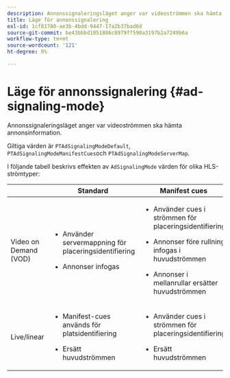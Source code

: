 ```yaml
---
description: Annonssignaleringsläget anger var videoströmmen ska hämta annonsinformation.
title: Läge för annonssignalering
exl-id: 1cf81780-ae3b-4bdd-9447-17a2b37bad6d
source-git-commit: be43bbbd1051886c8979ff590a3197b2a7249b6a
workflow-type: tm+mt
source-wordcount: '121'
ht-degree: 0%

---
```


# Läge för annonssignalering {#ad-signaling-mode}

Annonssignaleringsläget anger var videoströmmen ska hämta annonsinformation.

Giltiga värden är `PTAdSignalingModeDefault`, `PTAdSignalingModeManifestCues`och `PTAdSignalingModeServerMap`.

I följande tabell beskrivs effekten av `AdSignalingMode` värden för olika HLS-strömtyper:

<table frame="all" colsep="1" rowsep="1" id="table_AdSignalingMode"> 
 <thead> 
  <tr rowsep="1"> 
   <th colname="1" class="entry"> </th> 
   <th colname="2" class="entry"><b>Standard</b></th> 
   <th colname="3" class="entry"><b>Manifest cues</b></th> 
   <th colname="4" class="entry"><b>Ad server map</b></th> 
  </tr> 
 </thead>
 <tbody> 
  <tr rowsep="1"> 
   <td colname="1"> Video on Demand (VOD) </td> 
   <td colname="2"> 
    <ul id="ul_E79DA79107364D0D8B46A1859CA75B5C"> 
     <li id="li_B259ED87743F463095071F58DC840E39"> <p>Använder servermappning för placeringsidentifiering </p> </li> 
     <li id="li_8957E4151466467BA6C954E5010E34EA"> <p>Annonser infogas </p> </li> 
    </ul> </td> 
   <td colname="3"> 
    <ul id="ul_D462C76717D94DE09915BDF6E9B3FB68"> 
     <li id="li_FB46108F4AD9457D99D2618ABEF7DBD1"> <p>Använder cues i strömmen för placeringsidentifiering </p> </li> 
     <li id="li_C3F7FBB98F524CEF97D17318C292E9EA"> <p>Annonser före rullning infogas i huvudströmmen </p> </li> 
     <li id="li_A56E1545F84840DFA6D065DA60E98C31"> <p>Annonser i mellanrullar ersätter huvudströmmen </p> </li> 
    </ul> </td> 
   <td colname="4"> 
    <ul id="ul_F10192B1B6F745CBB0D4C1A6D52A57B4"> 
     <li id="li_2ADACF71FA5F4A08A00A3399F5593420"> <p>Använder servermappning för placeringsidentifiering </p> </li> 
     <li id="li_1201085B9C554A4BBD471E7EB2E363AC"> <p>Annonser infogas </p> </li> 
    </ul> </td> 
  </tr> 
  <tr rowsep="0"> 
   <td colname="1"> Live/linear </td> 
   <td colname="2"> 
    <ul id="ul_82AAC9EE056F49E999F809536A96C2F8"> 
     <li id="li_73BAD2BAA95F4592808B77F8DA436237"> <p>Manifest-cues används för platsidentifiering </p> </li> 
     <li id="li_A97B6F61078D4149A984B2412021E103"> <p>Ersätt huvudströmmen </p> </li> 
    </ul> </td> 
   <td colname="3"> 
    <ul id="ul_CAED2D4F46334D76AE025482881BF843"> 
     <li id="li_A8023845A037482DBFDEF7EF247FECFD"> <p>Använder cues i strömmen för placeringsidentifiering </p> </li> 
     <li id="li_62A3CDAD249344EB89043B2AE0F4D7FF"> <p>Ersätt huvudströmmen </p> </li> 
    </ul> </td> 
   <td colname="4"> Stöds inte </td> 
  </tr> 
 </tbody> 
</table>

